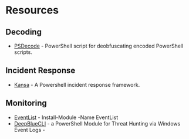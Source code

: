 # Resources

## Decoding
- [PSDecode](https://github.com/R3MRUM/PSDecode) - PowerShell script for deobfuscating encoded PowerShell scripts.

## Incident Response
- [Kansa](https://github.com/davehull/Kansa) - A Powershell incident response framework.

## Monitoring
- [EventList](https://www.powershellgallery.com/packages/EventList/2.0.0) - Install-Module -Name EventList 
- [DeepBlueCLI](https://github.com/sans-blue-team/DeepBlueCLI) - a PowerShell Module for Threat Hunting via Windows Event Logs -

